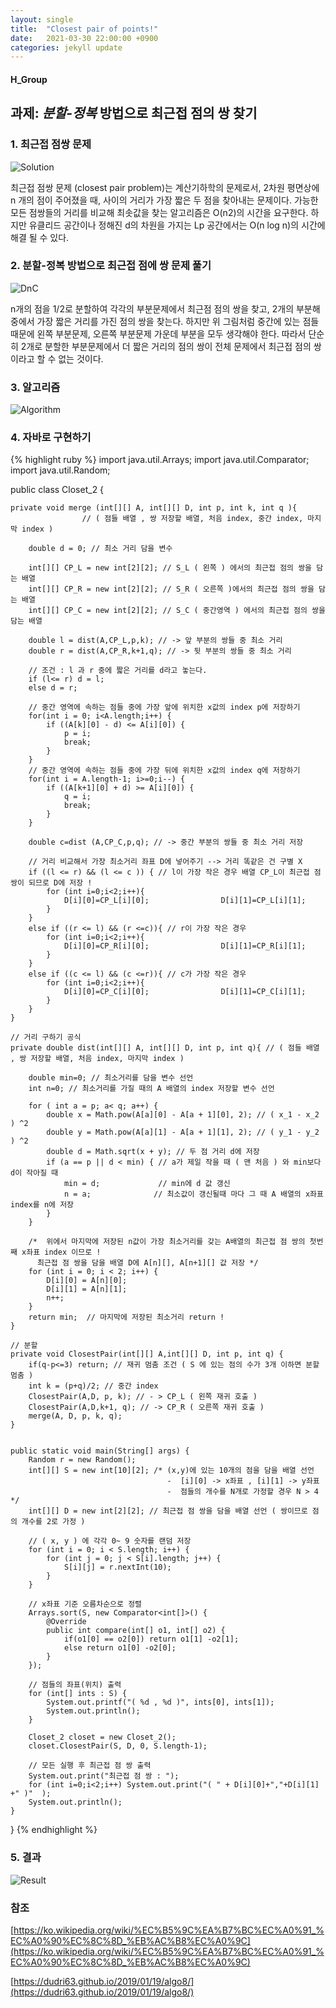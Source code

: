 ```yaml
---
layout: single
title:  "Closest pair of points!"
date:   2021-03-30 22:00:00 +0900
categories: jekyll update
---
```

#### H_Group


## 과제: _분할-정복_ 방법으로 최근접 점의 쌍 찾기



### 1. 최근접 점쌍 문제

![Solution](https://upload.wikimedia.org/wikipedia/commons/thumb/3/37/Closest_pair_of_points.svg/225px-Closest_pair_of_points.svg.png)

 최근접 점쌍 문제 (closest pair problem)는 계산기하학의 문제로서, 2차원 평면상에  n 개의 점이 주어졌을 때, 사이의 거리가 가장 짧은 두 점을 찾아내는 문제이다.
가능한 모든 점쌍들의 거리를 비교해 최솟값을 찾는 알고리즘은 O(n2)의 시간을 요구한다. 하지만 유클리드 공간이나 정해진 d의 차원을 가지는 Lp 공간에서는 O(n log n)의 시간에 해결 될 수 있다.


### 2. 분할-정복 방법으로 최근접 점에 쌍 문제 풀기
![DnC](https://dudri63.github.io/image/algo8-2.png)

 n개의 점을 1/2로 분할하여 각각의 부분문제에서 최근점 점의 쌍을 찾고, 2개의 부분해 중에서 가장 짧은 거리를 가진 점의 쌍을 찾는다.
하지만 위 그림처럼 중간에 있는 점들 때문에 왼쪽 부분문제, 오른쪽 부분문제 가운데 부분을 모두 생각해야 한다. 따라서 단순히 2개로 
분할한 부분문제에서 더 짧은 거리의 점의 쌍이 전체 문제에서 최근접 점의 쌍이라고 할 수 없는 것이다.


### 3. 알고리즘
![Algorithm](https://img1.daumcdn.net/thumb/R1280x0/?scode=mtistory2&fname=https%3A%2F%2Fblog.kakaocdn.net%2Fdn%2FFrfzz%2FbtqJDFZIbu7%2FNQ50TWJHLCktdGOc5ky9M0%2Fimg.png)



### 4. 자바로 구현하기
{% highlight ruby %}
import java.util.Arrays;
import java.util.Comparator;
import java.util.Random;

public class Closet_2 {

    private void merge (int[][] A, int[][] D, int p, int k, int q ){
                    // ( 점들 배열 , 쌍 저장할 배열, 처음 index, 중간 index, 마지막 index )

        double d = 0; // 최소 거리 담을 변수

        int[][] CP_L = new int[2][2]; // S_L ( 왼쪽 ) 에서의 최근접 점의 쌍을 담는 배열
        int[][] CP_R = new int[2][2]; // S_R ( 오른쪽 )에서의 최근접 점의 쌍을 담는 배열
        int[][] CP_C = new int[2][2]; // S_C ( 중간영역 ) 에서의 최근접 점의 쌍을 담는 배열

        double l = dist(A,CP_L,p,k); // -> 앞 부분의 쌍들 중 최소 거리
        double r = dist(A,CP_R,k+1,q); // -> 뒷 부분의 쌍들 중 최소 거리

        // 조건 : l 과 r 중에 짧은 거리를 d라고 놓는다.
        if (l<= r) d = l;
        else d = r;

        // 중간 영역에 속하는 점들 중에 가장 앞에 위치한 x값의 index p에 저장하기
        for(int i = 0; i<A.length;i++) {
            if ((A[k][0] - d) <= A[i][0]) {
                p = i;
                break;
            }
        }
        // 중간 영역에 속하는 점들 중에 가장 뒤에 위치한 x값의 index q에 저장하기
        for(int i = A.length-1; i>=0;i--) {
            if ((A[k+1][0] + d) >= A[i][0]) {
                q = i;
                break;
            }
        }

        double c=dist (A,CP_C,p,q); // -> 중간 부분의 쌍들 중 최소 거리 저장

        // 거리 비교해서 가장 최소거리 좌표 D에 넣어주기 --> 거리 똑같은 건 구별 X
        if ((l <= r) && (l <= c )) { // l이 가장 작은 경우 배열 CP_L이 최근접 점 쌍이 되므로 D에 저장 !
            for (int i=0;i<2;i++){
                D[i][0]=CP_L[i][0];                D[i][1]=CP_L[i][1];
            }
        }
        else if ((r <= l) && (r <=c)){ // r이 가장 작은 경우
            for (int i=0;i<2;i++){
                D[i][0]=CP_R[i][0];                D[i][1]=CP_R[i][1];
            }
        }
        else if ((c <= l) && (c <=r)){ // c가 가장 작은 경우
            for (int i=0;i<2;i++){
                D[i][0]=CP_C[i][0];                D[i][1]=CP_C[i][1];
            }
        }
    }

    // 거리 구하기 공식
    private double dist(int[][] A, int[][] D, int p, int q){ // ( 점들 배열 , 쌍 저장할 배열, 처음 index, 마지막 index )

        double min=0; // 최소거리를 담을 변수 선언
        int n=0; // 최소거리를 가질 때의 A 배열의 index 저장할 변수 선언

        for ( int a = p; a< q; a++) {
            double x = Math.pow(A[a][0] - A[a + 1][0], 2); // ( x_1 - x_2 ) ^2
            double y = Math.pow(A[a][1] - A[a + 1][1], 2); // ( y_1 - y_2 ) ^2
            double d = Math.sqrt(x + y); // 두 점 거리 d에 저장
            if (a == p || d < min) { // a가 제일 작을 때 ( 맨 처음 ) 와 min보다 d이 작아질 때
                min = d;             // min에 d 값 갱신
                n = a;              // 최소값이 갱신될때 마다 그 때 A 배열의 x좌표 index를 n에 저장
            }
        }

        /*  위에서 마지막에 저장된 n값이 가장 최소거리를 갖는 A배열의 최근접 점 쌍의 첫번째 x좌표 index 이므로 !
          최근접 점 쌍을 담을 배열 D에 A[n][], A[n+1][] 값 저장 */
        for (int i = 0; i < 2; i++) {
            D[i][0] = A[n][0];
            D[i][1] = A[n][1];
            n++;
        }
        return min;  // 마지막에 저장된 최소거리 return !
    }

    // 분할
    private void ClosestPair(int[][] A,int[][] D, int p, int q) {
        if(q-p<=3) return; // 재귀 멈춤 조건 ( S 에 있는 점의 수가 3개 이하면 분할 멈춤 )
        int k = (p+q)/2; // 중간 index
        ClosestPair(A,D, p, k); // - > CP_L ( 왼쪽 재귀 호출 )
        ClosestPair(A,D,k+1, q); // -> CP_R ( 오른쪽 재귀 호출 )
        merge(A, D, p, k, q);
    }


    public static void main(String[] args) {
        Random r = new Random();
        int[][] S = new int[10][2]; /* (x,y)에 있는 10개의 점을 담을 배열 선언
                                       -  [i][0] -> x좌표 , [i][1] -> y좌표
                                       -  점들의 개수를 N개로 가정할 경우 N > 4        */
        int[][] D = new int[2][2]; // 최근접 점 쌍을 담을 배열 선언 ( 쌍이므로 점의 개수를 2로 가정 )

        // ( x, y ) 에 각각 0~ 9 숫자를 랜덤 저장
        for (int i = 0; i < S.length; i++) {
            for (int j = 0; j < S[i].length; j++) {
                S[i][j] = r.nextInt(10);
            }
        }

        // x좌표 기준 오름차순으로 정렬
        Arrays.sort(S, new Comparator<int[]>() {
            @Override
            public int compare(int[] o1, int[] o2) {
                if(o1[0] == o2[0]) return o1[1] -o2[1];
                else return o1[0] -o2[0];
            }
        });

        // 점들의 좌표(위치) 출력
        for (int[] ints : S) {
            System.out.printf("( %d , %d )", ints[0], ints[1]);
            System.out.println();
        }

        Closet_2 closet = new Closet_2();
        closet.ClosestPair(S, D, 0, S.length-1);

        // 모든 실행 후 최근접 점 쌍 출력
        System.out.print("최근접 점 쌍 : ");
        for (int i=0;i<2;i++) System.out.print("( " + D[i][0]+","+D[i][1] +" )"  );
        System.out.println();
    }
}
{% endhighlight %}

### 5. 결과
![Result](https://sn3301files.storage.live.com/y4p4I7GFa0ia4xstgdDb8fujz6UrLGN3mtE9m0tKVrIo6d-CJyGTgZDAtI_IKCzkdeC4mqMdXdbSbB-Ytk83G9gKWE5lZWHLVRhvAdHzFkOWlAMi9_JyBaHmcUXU1wLBiEe-g7QEmIiwGOl2VE8Ci_gt9STzh9M_aWu0Ik9bVGmzrL9X4zBqTE7cTyPd-LXGVVF9vebK-6mekQsn3mlDstaBY_JrmiMErd_fufevGU7VZo/%EC%8A%A4%ED%81%AC%EB%A6%B0%EC%83%B7(13).png?psid=1&width=985&height=459)  




### 참조
[https://ko.wikipedia.org/wiki/%EC%B5%9C%EA%B7%BC%EC%A0%91_%EC%A0%90%EC%8C%8D_%EB%AC%B8%EC%A0%9C](https://ko.wikipedia.org/wiki/%EC%B5%9C%EA%B7%BC%EC%A0%91_%EC%A0%90%EC%8C%8D_%EB%AC%B8%EC%A0%9C)


[https://dudri63.github.io/2019/01/19/algo8/](https://dudri63.github.io/2019/01/19/algo8/)






